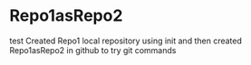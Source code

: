 # Repo1asRepo2
test
Created Repo1 local repository using init and then created Repo1asRepo2 in github to try git commands
